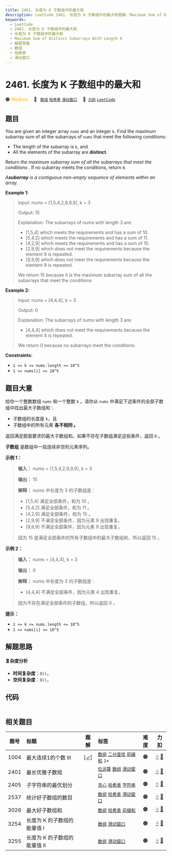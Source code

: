 ```yaml
---
title: 2461. 长度为 K 子数组中的最大和
description: LeetCode 2461. 长度为 K 子数组中的最大和题解，Maximum Sum of Distinct Subarrays With Length K，包含解题思路、复杂度分析以及完整的 JavaScript 代码实现。
keywords:
  - LeetCode
  - 2461. 长度为 K 子数组中的最大和
  - 长度为 K 子数组中的最大和
  - Maximum Sum of Distinct Subarrays With Length K
  - 解题思路
  - 数组
  - 哈希表
  - 滑动窗口
---
```


# 2461. 长度为 K 子数组中的最大和

🟠 <font color=#ffb800>Medium</font>&emsp; 🔖&ensp; [`数组`](/tag/array.md) [`哈希表`](/tag/hash-table.md) [`滑动窗口`](/tag/sliding-window.md)&emsp; 🔗&ensp;[`力扣`](https://leetcode.cn/problems/maximum-sum-of-distinct-subarrays-with-length-k) [`LeetCode`](https://leetcode.com/problems/maximum-sum-of-distinct-subarrays-with-length-k)

## 题目

You are given an integer array `nums` and an integer `k`. Find the maximum
subarray sum of all the subarrays of `nums` that meet the following
conditions:

  * The length of the subarray is `k`, and
  * All the elements of the subarray are **distinct**.

Return _the maximum subarray sum of all the subarrays that meet the
conditions_ _._ If no subarray meets the conditions, return `0`.

_A**subarray** is a contiguous non-empty sequence of elements within an
array._



**Example 1:**

> Input: nums = [1,5,4,2,9,9,9], k = 3
> 
> Output: 15
> 
> Explanation: The subarrays of nums with length 3 are:
> - [1,5,4] which meets the requirements and has a sum of 10.
> - [5,4,2] which meets the requirements and has a sum of 11.
> - [4,2,9] which meets the requirements and has a sum of 15.
> - [2,9,9] which does not meet the requirements because the element 9 is repeated.
> - [9,9,9] which does not meet the requirements because the element 9 is repeated.
> 
> We return 15 because it is the maximum subarray sum of all the subarrays that meet the conditions

**Example 2:**

> Input: nums = [4,4,4], k = 3
> 
> Output: 0
> 
> Explanation: The subarrays of nums with length 3 are:
> - [4,4,4] which does not meet the requirements because the element 4 is repeated.
> 
> We return 0 because no subarrays meet the conditions.

**Constraints:**

  * `1 <= k <= nums.length <= 10^5`
  * `1 <= nums[i] <= 10^5`


## 题目大意

给你一个整数数组 `nums` 和一个整数 `k` 。请你从 `nums` 中满足下述条件的全部子数组中找出最大子数组和：

  * 子数组的长度是 `k`，且
  * 子数组中的所有元素 **各不相同 。**

返回满足题面要求的最大子数组和。如果不存在子数组满足这些条件，返回 `0` 。

**子数组** 是数组中一段连续非空的元素序列。



**示例 1：**

> 
> 
> 
> 
> 
> **输入：** nums = [1,5,4,2,9,9,9], k = 3
> 
> **输出：** 15
> 
> **解释：** nums 中长度为 3 的子数组是：
> - [1,5,4] 满足全部条件，和为 10 。
> - [5,4,2] 满足全部条件，和为 11 。
> - [4,2,9] 满足全部条件，和为 15 。
> - [2,9,9] 不满足全部条件，因为元素 9 出现重复。
> - [9,9,9] 不满足全部条件，因为元素 9 出现重复。
> 
> 因为 15 是满足全部条件的所有子数组中的最大子数组和，所以返回 15 。
> 
> 

**示例 2：**

> 
> 
> 
> 
> 
> **输入：** nums = [4,4,4], k = 3
> 
> **输出：** 0
> 
> **解释：** nums 中长度为 3 的子数组是：
> - [4,4,4] 不满足全部条件，因为元素 4 出现重复。
> 
> 因为不存在满足全部条件的子数组，所以返回 0 。
> 
> 



**提示：**

  * `1 <= k <= nums.length <= 10^5`
  * `1 <= nums[i] <= 10^5`


## 解题思路

#### 复杂度分析

- **时间复杂度**：`O()`，
- **空间复杂度**：`O()`，

## 代码

```javascript

```

## 相关题目

<!-- prettier-ignore -->
| 题号 | 标题 | 题解 | 标签 | 难度 | 力扣 |
| :------: | :------ | :------: | :------ | :------: | :------: |
| 1004 | 最大连续1的个数 III | [[✓]](/problem/1004.md) |  [`数组`](/tag/array.md) [`二分查找`](/tag/binary-search.md) [`前缀和`](/tag/prefix-sum.md) `1+` | 🟠 | [🀄️](https://leetcode.cn/problems/max-consecutive-ones-iii) [🔗](https://leetcode.com/problems/max-consecutive-ones-iii) |
| 2401 | 最长优雅子数组 |  |  [`位运算`](/tag/bit-manipulation.md) [`数组`](/tag/array.md) [`滑动窗口`](/tag/sliding-window.md) | 🟠 | [🀄️](https://leetcode.cn/problems/longest-nice-subarray) [🔗](https://leetcode.com/problems/longest-nice-subarray) |
| 2405 | 子字符串的最优划分 |  |  [`贪心`](/tag/greedy.md) [`哈希表`](/tag/hash-table.md) [`字符串`](/tag/string.md) | 🟠 | [🀄️](https://leetcode.cn/problems/optimal-partition-of-string) [🔗](https://leetcode.com/problems/optimal-partition-of-string) |
| 2537 | 统计好子数组的数目 |  |  [`数组`](/tag/array.md) [`哈希表`](/tag/hash-table.md) [`滑动窗口`](/tag/sliding-window.md) | 🟠 | [🀄️](https://leetcode.cn/problems/count-the-number-of-good-subarrays) [🔗](https://leetcode.com/problems/count-the-number-of-good-subarrays) |
| 3026 | 最大好子数组和 |  |  [`数组`](/tag/array.md) [`哈希表`](/tag/hash-table.md) [`前缀和`](/tag/prefix-sum.md) | 🟠 | [🀄️](https://leetcode.cn/problems/maximum-good-subarray-sum) [🔗](https://leetcode.com/problems/maximum-good-subarray-sum) |
| 3254 | 长度为 K 的子数组的能量值 I |  |  [`数组`](/tag/array.md) [`滑动窗口`](/tag/sliding-window.md) | 🟠 | [🀄️](https://leetcode.cn/problems/find-the-power-of-k-size-subarrays-i) [🔗](https://leetcode.com/problems/find-the-power-of-k-size-subarrays-i) |
| 3255 | 长度为 K 的子数组的能量值 II |  |  [`数组`](/tag/array.md) [`滑动窗口`](/tag/sliding-window.md) | 🟠 | [🀄️](https://leetcode.cn/problems/find-the-power-of-k-size-subarrays-ii) [🔗](https://leetcode.com/problems/find-the-power-of-k-size-subarrays-ii) |